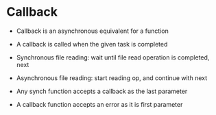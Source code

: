 # Callback

- Callback is an asynchronous equivalent for a function
- A callback is called when the given task is completed

- Synchronous file reading: wait until file read operation is completed, next
- Asynchronous file reading: start reading op, and continue with next

- Any synch function accepts a callback as the last parameter
- A callback function accepts an error as it is first parameter

